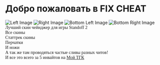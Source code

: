 <!DOCTYPE html>
<html>
<head>
    <title>Добро пожаловать в FIX CHEAT</title>
    <link rel="stylesheet" type="text/css" href="styles.css">
</head>
<body>
    <h1>Добро пожаловать в FIX CHEAT</h1>
    <img class="left-image" src="https://encrypted-tbn0.gstatic.com/images?q=tbn:ANd9GcTtIPe3i7hOIE-B4N55OUgAcAirZMrr3rfZqg&usqp=CAU.jpg" alt="Left Image">
    <img class="right-image" src="https://encrypted-tbn0.gstatic.com/images?q=tbn:ANd9GcS0cmtRRYN0XNjEiUqy3JLda1MDQgKjKogUpg&usqp=CAU.jpg" alt="Right Image">
    <img class="bottom-left-image" src="https://encrypted-tbn0.gstatic.com/images?q=tbn:ANd9GcRxl0JHbPTNO9rCcI7sH13gla8ONddqUdEBxQ&usqp=CAU.jpg" alt="Bottom Left Image">
    <img class="bottom-right-image" src="https://encrypted-tbn0.gstatic.com/images?q=tbn:ANd9GcQv6J3RWIyxTS1hBAP-5pjSrNBZER304zpM8g&usqp=CAU.jpg" alt="Bottom Right Image">
    <div style="font-family: cursive;">
        Лучший скин чейнджер для игры Standoff 2<br>
        Все скины<br>
        Статтрек скины<br>
        Перчатки<br>
        И ножи<br>
        А так же там проводяться частые сливы разных читов!<br>
        И все это всего за 5 инвайтов на <a href="https://t.me/fix648" class="my-tgk">Мой ТГК</a>
    </div>
</body>
</html>
